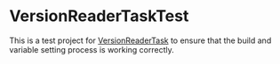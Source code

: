 # VersionReaderTaskTest

This is a test project for [VersionReaderTask](https://github.com/conficient/VersionReaderTask) to ensure that the build and variable setting process is working correctly.
